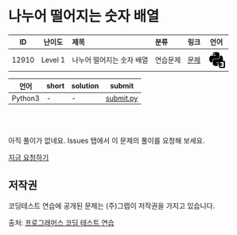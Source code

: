 # 나누어 떨어지는 숫자 배열

| ID | 난이도 | 제목 | 분류 | 링크 | 언어 |
| -- | ---- | :-- | :-- | --- | --- |
| 12910 | Level 1 | 나누어 떨어지는 숫자 배열 | 연습문제 | [문제](https://programmers.co.kr/learn/courses/30/lessons/12910) | [![python3](/assets/python3.svg)](submit.py) |

| 언어 | short | solution | submit |
| --- | ----- | -------- | ------ |
| Python3 | - | - | [submit.py](submit.py) |

<br>
<br>

아직 풀이가 없네요. Issues 탭에서 이 문제의 풀이를 요청해 보세요.

[지금 요청하기](https://github.com/yuneg11/Programmers-Solutions/issues/new?body=%2212910%3A+%EB%82%98%EB%88%84%EC%96%B4+%EB%96%A8%EC%96%B4%EC%A7%80%EB%8A%94+%EC%88%AB%EC%9E%90+%EB%B0%B0%EC%97%B4%22+%EB%AC%B8%EC%A0%9C%EC%97%90+%EB%8C%80%ED%95%9C+%ED%92%80%EC%9D%B4%EB%A5%BC+%EC%9E%91%EC%84%B1%ED%95%B4+%EC%A3%BC%EC%84%B8%EC%9A%94%21%0A%ED%8A%B9%ED%9E%88+%EB%8B%A4%EC%9D%8C+%EB%82%B4%EC%9A%A9%EC%97%90+%EB%8C%80%ED%95%B4+%EC%84%A4%EB%AA%85%ED%95%B4+%EC%A3%BC%EC%84%B8%EC%9A%94.%0A+-+&title=%5B%ED%92%80%EC%9D%B4%EC%9A%94%EC%B2%AD%5D+12910+-+%EB%82%98%EB%88%84%EC%96%B4+%EB%96%A8%EC%96%B4%EC%A7%80%EB%8A%94+%EC%88%AB%EC%9E%90+%EB%B0%B0%EC%97%B4&labels=Request)


## 저작권

코딩테스트 연습에 공개된 문제는 (주)그렙이 저작권을 가지고 있습니다.

출처: [프로그래머스 코딩 테스트 연습](https://programmers.co.kr/learn/challenges)
